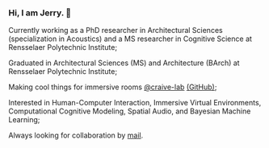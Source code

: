 ### Hi, I am Jerry. 👋

Currently working as a PhD researcher in Architectural Sciences (specialization in Acoustics) and a MS researcher in Cognitive Science at Rensselaer Polytechnic Institute;

Graduated in Architectural Sciences (MS) and Architecture (BArch) at Rensselaer Polytechnic Institute;

Making cool things for immersive rooms [@craive-lab](https://craive-lab.gitbook.io) [(GitHub)](https://github.com/craive-lab);

Interested in Human-Computer Interaction, Immersive Virtual Environments, Computational Cognitive Modeling, Spatial Audio, and Bayesian Machine Learning;

Always looking for collaboration by [mail](aca.jerryh@gmail.com).


<!--
**jerrymhuang/jerrymhuang** is a ✨ _special_ ✨ repository because its `README.md` (this file) appears on your GitHub profile.

Here are some ideas to get you started:

- 🔭 I’m currently working on ...
- 🌱 I’m currently learning ...
- 👯 I’m looking to collaborate on ...
- 🤔 I’m looking for help with ...
- 💬 Ask me about ...
- 📫 How to reach me: ...
- 😄 Pronouns: ...
- ⚡ Fun fact: ...
-->
